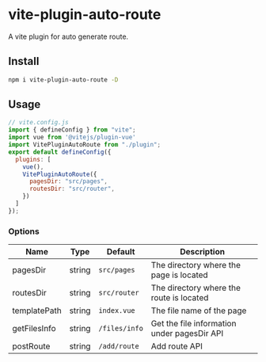 # vite-plugin-auto-route

A vite plugin for auto generate route.

## Install

```bash
npm i vite-plugin-auto-route -D
```

## Usage

```js
// vite.config.js
import { defineConfig } from "vite";
import vue from '@vitejs/plugin-vue'
import VitePluginAutoRoute from "./plugin";
export default defineConfig({
  plugins: [
    vue(),
    VitePluginAutoRoute({
      pagesDir: "src/pages",
      routesDir: "src/router",
    })
  ]
});

```

### Options

| Name | Type | Default | Description |
| --- | --- | --- | --- |
| pagesDir | string | `src/pages` | The directory where the page is located |
| routesDir | string | `src/router` | The directory where the route is located |
| templatePath | string | `index.vue` | The file name of the page |
| getFilesInfo | string | `/files/info` | Get the file information under pagesDir API |
| postRoute | string | `/add/route` | Add route API |
